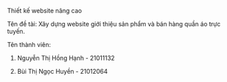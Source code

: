 Thiết kế w e b s i t e nâng cao 

Tên đề tài: Xây dựng website giới thiệu sản phẩm và bán hàng quần áo trực tuyến.

Tên thành viên:

  1. Nguyễn Thị Hồng Hạnh - 21011132
  
  2. Bùi Thị Ngọc Huyền - 21012064

 
